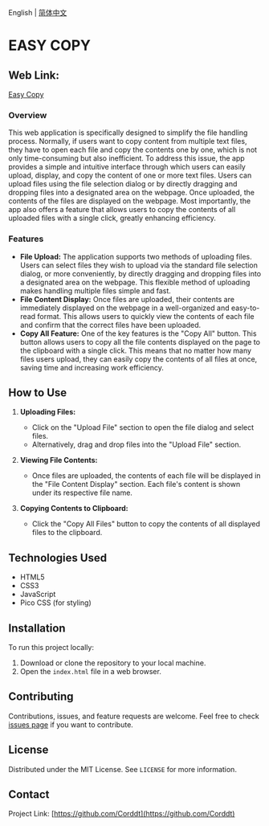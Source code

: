 English | [简体中文](README_zh.md)
# EASY COPY
## Web Link: 
[Easy Copy](https://corddt.github.io/easy_copy/)

### Overview
This web application is specifically designed to simplify the file handling process. Normally, if users want to copy content from multiple text files, they have to open each file and copy the contents one by one, which is not only time-consuming but also inefficient. To address this issue, the app provides a simple and intuitive interface through which users can easily upload, display, and copy the content of one or more text files. Users can upload files using the file selection dialog or by directly dragging and dropping files into a designated area on the webpage. Once uploaded, the contents of the files are displayed on the webpage. Most importantly, the app also offers a feature that allows users to copy the contents of all uploaded files with a single click, greatly enhancing efficiency.

### Features
- **File Upload:** The application supports two methods of uploading files. Users can select files they wish to upload via the standard file selection dialog, or more conveniently, by directly dragging and dropping files into a designated area on the webpage. This flexible method of uploading makes handling multiple files simple and fast.
- **File Content Display:** Once files are uploaded, their contents are immediately displayed on the webpage in a well-organized and easy-to-read format. This allows users to quickly view the contents of each file and confirm that the correct files have been uploaded.
- **Copy All Feature:** One of the key features is the "Copy All" button. This button allows users to copy all the file contents displayed on the page to the clipboard with a single click. This means that no matter how many files users upload, they can easily copy the contents of all files at once, saving time and increasing work efficiency.

## How to Use
1. **Uploading Files:**
    - Click on the "Upload File" section to open the file dialog and select files.
    - Alternatively, drag and drop files into the "Upload File" section.

2. **Viewing File Contents:**
    - Once files are uploaded, the contents of each file will be displayed in the "File Content Display" section. Each file's content is shown under its respective file name.

3. **Copying Contents to Clipboard:**
    - Click the "Copy All Files" button to copy the contents of all displayed files to the clipboard.

## Technologies Used
- HTML5
- CSS3
- JavaScript
- Pico CSS (for styling)

## Installation
To run this project locally:
1. Download or clone the repository to your local machine.
2. Open the `index.html` file in a web browser.

## Contributing
Contributions, issues, and feature requests are welcome. Feel free to check [issues page](https://github.com/Corddt/easy_copy/issues/1) if you want to contribute.

## License
Distributed under the MIT License. See `LICENSE` for more information.

## Contact
Project Link: [https://github.com/Corddt](https://github.com/Corddt)
